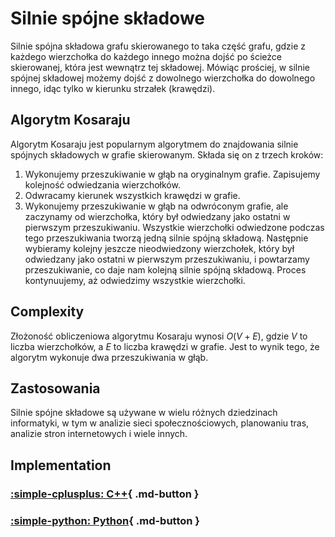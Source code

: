 # Silnie spójne składowe

Silnie spójna składowa grafu skierowanego to taka część grafu, gdzie z każdego wierzchołka do każdego innego można dojść po ścieżce skierowanej, która jest wewnątrz tej składowej. Mówiąc prościej, w silnie spójnej składowej możemy dojść z dowolnego wierzchołka do dowolnego innego, idąc tylko w kierunku strzałek (krawędzi).

## Algorytm Kosaraju

Algorytm Kosaraju jest popularnym algorytmem do znajdowania silnie spójnych składowych w grafie skierowanym. Składa się on z trzech kroków:

1. Wykonujemy przeszukiwanie w głąb na oryginalnym grafie. Zapisujemy kolejność odwiedzania wierzchołków.
2. Odwracamy kierunek wszystkich krawędzi w grafie.
3. Wykonujemy przeszukiwanie w głąb na odwróconym grafie, ale zaczynamy od wierzchołka, który był odwiedzany jako ostatni w pierwszym przeszukiwaniu. Wszystkie wierzchołki odwiedzone podczas tego przeszukiwania tworzą jedną silnie spójną składową. Następnie wybieramy kolejny jeszcze nieodwiedzony wierzchołek, który był odwiedzany jako ostatni w pierwszym przeszukiwaniu, i powtarzamy przeszukiwanie, co daje nam kolejną silnie spójną składową. Proces kontynuujemy, aż odwiedzimy wszystkie wierzchołki.

## Complexity

Złożoność obliczeniowa algorytmu Kosaraju wynosi $O(V + E)$, gdzie $V$ to liczba wierzchołków, a $E$ to liczba krawędzi w grafie. Jest to wynik tego, że algorytm wykonuje dwa przeszukiwania w głąb.

## Zastosowania

Silnie spójne składowe są używane w wielu różnych dziedzinach informatyki, w tym w analizie sieci społecznościowych, planowaniu tras, analizie stron internetowych i wiele innych.

## Implementation

### [:simple-cplusplus: C++](../../programming/c++/algorithms/graphs/connected-components.md){ .md-button }

### [:simple-python: Python](../../programming/python/algorithms/graphs/connected-components.md){ .md-button }
